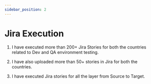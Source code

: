 ```yaml
---
sidebar_position: 2
---
```


# Jira Execution

1. I have executed more than 200+ Jira Stories for both the countries related to Dev and QA environment testing.

2. I have also uploaded more than 50+ stories in Jira for both the countries. 

3. I have executed Jira stories for all the layer from Source to Target. 


